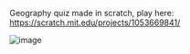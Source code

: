 Geography quiz made in scratch, play here: https://scratch.mit.edu/projects/1053669841/

![image](https://github.com/user-attachments/assets/d5ac0cb2-4035-49ba-a886-4613fb137635)
